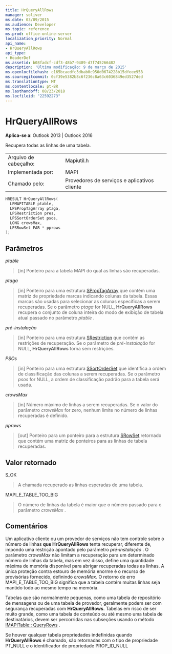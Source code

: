```yaml
---
title: HrQueryAllRows
manager: soliver
ms.date: 03/09/2015
ms.audience: Developer
ms.topic: reference
ms.prod: office-online-server
localization_priority: Normal
api_name:
- HrQueryAllRows
api_type:
- HeaderDef
ms.assetid: b08fadcf-cdf3-48b7-9489-d7f745266482
description: 'Última modificação: 9 de março de 2015'
ms.openlocfilehash: c165bcaedfc3dbab0c950d0674228b15dfeee958
ms.sourcegitcommit: 0cf39e5382b8c6f236c8a63c6036849ed3527ded
ms.translationtype: MT
ms.contentlocale: pt-BR
ms.lasthandoff: 08/23/2018
ms.locfileid: "22592273"
---
```

# <a name="hrqueryallrows"></a>HrQueryAllRows

  
  
**Aplica-se a**: Outlook 2013 | Outlook 2016 
  
Recupera todas as linhas de uma tabela. 
  
|||
|:-----|:-----|
|Arquivo de cabeçalho:  <br/> |Mapiutil.h  <br/> |
|Implementada por:  <br/> |MAPI  <br/> |
|Chamado pelo:  <br/> |Provedores de serviços e aplicativos cliente  <br/> |
   
```cpp
HRESULT HrQueryAllRows(
  LPMAPITABLE ptable,
  LPSPropTagArray ptaga,
  LPSRestriction pres,
  LPSSortOrderSet psos,
  LONG crowsMax,
  LPSRowSet FAR * pprows
);
```

## <a name="parameters"></a>Parâmetros

 _ptable_
  
> [in] Ponteiro para a tabela MAPI do qual as linhas são recuperadas. 
    
 _ptaga_
  
> [in] Ponteiro para uma estrutura [SPropTagArray](sproptagarray.md) que contém uma matriz de propriedade marcas indicando colunas da tabela. Essas marcas são usadas para selecionar as colunas específicas a serem recuperadas. Se o parâmetro _ptaga_ for NULL, **HrQueryAllRows** recupera o conjunto de coluna inteira do modo de exibição de tabela atual passado no parâmetro _ptable_ . 
    
 _pré-instalação_
  
> [in] Ponteiro para uma estrutura [SRestriction](srestriction.md) que contém as restrições de recuperação. Se o parâmetro de _pré-instalação_ for NULL, **HrQueryAllRows** torna sem restrições. 
    
 _PSOs_
  
> [in] Ponteiro para uma estrutura [SSortOrderSet](ssortorderset.md) que identifica a ordem de classificação das colunas a serem recuperadas. Se o parâmetro _psos_ for NULL, a ordem de classificação padrão para a tabela será usada. 
    
 _crowsMax_
  
> [in] Número máximo de linhas a serem recuperadas. Se o valor do parâmetro _crowsMax_ for zero, nenhum limite no número de linhas recuperadas é definido. 
    
 _pprows_
  
> [out] Ponteiro para um ponteiro para a estrutura [SRowSet](srowset.md) retornado que contém uma matriz de ponteiros para as linhas de tabela recuperadas. 
    
## <a name="return-value"></a>Valor retornado

S_OK 
  
> A chamada recuperado as linhas esperadas de uma tabela. 
    
MAPI_E_TABLE_TOO_BIG 
  
> O número de linhas da tabela é maior que o número passado para o parâmetro _crowsMax_ . 
    
## <a name="remarks"></a>Comentários

Um aplicativo cliente ou um provedor de serviços não tem controle sobre o número de linhas **que HrQueryAllRows** tenta recuperar, diferente de, impondo uma restrição apontado pelo parâmetro _pré-instalação_ . O parâmetro _crowsMax_ não limitam a recuperação para um determinado número de linhas da tabela, mas em vez disso, define uma quantidade máxima de memória disponível para abrigar recuperadas todas as linhas. A única proteção contra estouro de memória enorme é o recurso de provisórias fornecido, definindo _crowsMax_. O retorno de erro MAPI_E_TABLE_TOO_BIG significa que a tabela contém muitas linhas seja mantido todo ao mesmo tempo na memória. 
  
Tabelas que são normalmente pequenas, como uma tabela de repositório de mensagens ou de uma tabela de provedor, geralmente podem ser com segurança recuperadas com **HrQueryAllRows**. Tabelas em risco de ser muito grande, como uma tabela de conteúdo ou até mesmo uma tabela de destinatários, devem ser percorridas nas subseções usando o método [IMAPITable:: QueryRows](imapitable-queryrows.md) . 
  
Se houver qualquer tabela propriedades indefinidas quando **HrQueryAllRows** é chamado, são retornadas com o tipo de propriedade PT_NULL e o identificador de propriedade PROP_ID_NULL 
  

